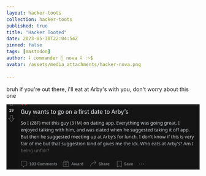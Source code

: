 ```yaml
---
layout: hacker-toots
collection: hacker-toots
published: true
title: "Hacker Tooted"
date: 2023-05-30T22:04:54Z
pinned: false
tags: [mastodon]
author: ⸸ commander ░ nova ⸸ :~$
avatar: /assets/media_attachments/hacker-nova.png

---
```


<p>bruh if you&#39;re out there, i&#39;ll eat at Arby&#39;s with you, don&#39;t worry about this one</p>

![media](/assets/media_attachments/files/110/459/897/581/767/603/original/b7c3924a0875413f.png)
